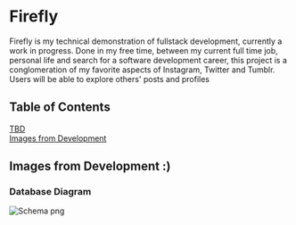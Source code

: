 # Firefly

Firefly is my technical demonstration of fullstack development, currently a work in progress.
Done in my free time, between my current full time job, personal life and search for a software development career, this
project is a conglomeration of my favorite aspects of Instagram, Twitter and Tumblr. Users will be able to explore others' posts and profiles

## Table of Contents

[TBD](https://github.com/poedude5229/jitter?tab=readme-ov-file#Firefly)\
[Images from Development](https://github.com/poedude5229/jitter/blob/main/README.md#images-from-development-)

## Images from Development :)

### Database Diagram

![Schema png](https://jumblrbucket.s3.us-east-1.amazonaws.com/firefly_db_schema.png)

